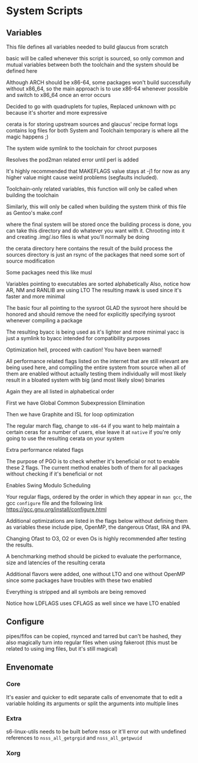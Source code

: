 # System Scripts

## Variables

This file defines all variables needed to build glaucus from scratch

basic will be called whenever this script is sourced, so only common and
mutual variables between both the toolchain and the system should be defined
here

Although ARCH should be x86-64, some packages won't build successfully
without x86_64, so the main approach is to use x86-64 whenever possible
and switch to x86_64 once an error occurs

Decided to go with quadruplets for tuples,
Replaced unknown with pc because it's shorter and more expressive

cerata is for storing upstream sources and glaucus' recipe format
logs contains log files for both System and Toolchain
temporary is where all the magic happens ;)

The system wide symlink to the toolchain for chroot purposes

Resolves the pod2man related error until perl is added

It's highly recommended that MAKEFLAGS value stays at -j1 for now as any
higher value might cause weird problems (segfaults included).

Toolchain-only related variables, this function will only be called when
building the toolchain

Similarly, this will only be called when building the system
think of this file as Gentoo's make.conf

where the final system will be stored
once the building process is done, you can take this directory and do
whatever you want with it. Chrooting into it and creating .img/.iso
files is what you'll normally be doing

the cerata directory here contains the result of the build process
the sources directory is just an rsync of the packages that need some
sort of source modification

Some packages need this like musl

Variables pointing to executables are sorted alphabetically
Also, notice how AR, NM and RANLIB are using LTO
The resulting mawk is used since it's faster and more minimal

The basic four all pointing to the sysroot GLAD
the sysroot here should be honored and should remove the need for
explicitly specifying sysroot whenever compiling a package

The resulting byacc is being used as it's lighter and more minimal
yacc is just a symlink to byacc intended for compatibility purposes

Optimization hell, proceed with caution!
You have been warned!

All performance related flags listed on the internet that are still
relevant are being used here, and compiling the entire system from 
source when all of them are enabled without actually testing them
individually will most likely result in a bloated system with big 
(and most likely slow) binaries

Again they are all listed in alphabetical order

First we have Global Common Subexpression Elimination

Then we have Graphite and ISL for loop optimization

The regular march flag, change to `x86-64` if you want to help
maintain a certain ceras for a number of users, else leave it at 
`native` if you're only going to use the resulting cerata on your system

Extra performance related flags

The purpose of PGO is to check whether it's beneficial or not to 
enable these 2 flags. The current method enables both of them for all
packages without checking if it's beneficial or not

Enables Swing Modulo Scheduling

Your regular flags, ordered by the order in which they appear in 
`man gcc`, the gcc `configure` file and the following link 
https://gcc.gnu.org/install/configure.html

Additional optimizations are listed in the flags below without 
defining them as variables these include pipe, OpenMP, the dangerous 
Ofast, IRA and IPA.

Changing Ofast to O3, O2 or even Os is highly recommended after 
testing the results.

A benchmarking method should be picked to evaluate the performance,
size and latencies of the resulting cerata

Additional flavors were added, one without LTO and one without OpenMP
since some packages have troubles with these two enabled

Everything is stripped and all symbols are being removed

Notice how LDFLAGS uses CFLAGS as well since we have LTO enabled

## Configure

pipes/fifos can be copied, rsynced and tarred but can't be hashed, they also
magically turn into regular files when using fakeroot (this must be related
to using img files, but it's still magical)

## Envenomate

### Core

It's easier and quicker to edit separate calls of envenomate that to edit a
variable holding its arguments or split the arguments into multiple lines

### Extra

s6-linux-utils needs to be built before nsss or it'll error out with undefined
references to `nsss_all_getgrgid` and `nsss_all_getpwuid`

### Xorg

